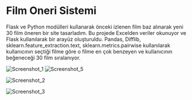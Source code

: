# Film Oneri Sistemi
 

Flask ve Python modülleri kullanarak önceki izlenen film baz alınarak yeni 30 film öneren bir site tasarladım. Bu projede Excelden veriler okunuyor ve 
Flask kullanılarak bir arayüz oluşturuldu. Pandas, Difflib, sklearn.feature_extraction.text, sklearn.metrics.pairwise kullanılarak kullanıcının seçtiği filme göre
o filme en çok benzeyen ve kullanıcının beğeneceği 30 film sıralanıyor. 


![Screenshot_1](https://user-images.githubusercontent.com/64445154/211108855-555510a1-47cc-411a-ac93-4502f933d35a.png)
![Screenshot_5](https://user-images.githubusercontent.com/64445154/211108854-6218cc64-cfa8-4989-b3b2-04393aa3adc6.png)

![Screenshot_2](https://user-images.githubusercontent.com/64445154/211108856-33e39d6e-621f-4674-b5ad-f370d3aa53ff.png)

![Screenshot_3](https://user-images.githubusercontent.com/64445154/211108853-72fa5c9c-17fe-40de-8589-64611f8ad6cf.png)
